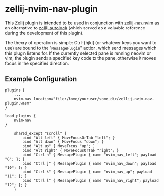# zellij-nvim-nav-plugin

This Zellij plugin is intended to be used in conjunction with
[zellij-nav.nvim](https://github.com/swaits/zellij-nav.nvim) as an
alternative to [zellij-autolock](https://github.com/fresh2dev/zellij-autolock)
(which served as a valuable reference during the development of this plugin).

The theory of operation is simple: Ctrl-{hjkl} (or whatever keys you want to
use) are bound to the "`MessagePlugin`" action, which send messages which this
plugin listens for. If the currently selected pane is running neovim or vim,
the plugin sends a specified key code to the pane, otherwise it moves focus
in the specified direction.

## Example Configuration

```plain
plugins {
    ...
    nvim-nav location="file:/home/youruser/some_dir/zellij-nvim-nav-plugin.wasm"
}
```

```plain
load_plugins {
    nvim-nav
}
```
 
```plain
    shared_except "scroll" {
        bind "Alt left" { MoveFocusOrTab "left"; }
        bind "Alt down" { MoveFocus "down"; }
        bind "Alt up" { MoveFocus "up"; }
        bind "Alt right" { MoveFocusOrTab "right"; }
        bind "Ctrl h" { MessagePlugin { name "nvim_nav_left"; payload "8"; }; }
        bind "Ctrl j" { MessagePlugin { name "nvim_nav_down"; payload "10"; }; }
        bind "Ctrl k" { MessagePlugin { name "nvim_nav_up"; payload "11"; }; }
        bind "Ctrl l" { MessagePlugin { name "nvim_nav_right"; payload "12"; }; }
    }
```
